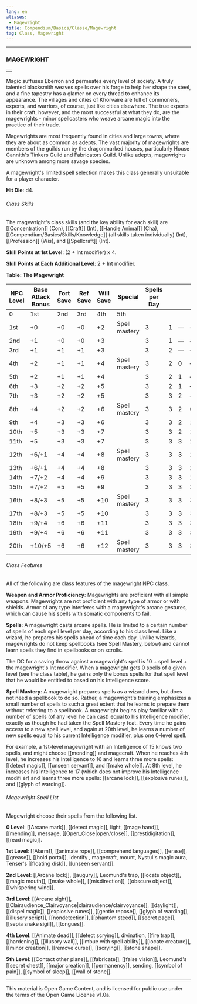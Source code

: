 ```yaml
---
lang: en
aliases:
 - Magewright
title: Compendium/Basics/Classe/Magewright
tag: Class, Magewright
---
```


---

### MAGEWRIGHT

|   |
|---|
||

Magic suffuses Eberron and permeates every level of society. A truly talented blacksmith weaves spells over his forge to help her shape the steel, and a fine tapestry has a glamer on every thread to enhance its appearance. The villages and cities of Khorvaire are full of commoners, experts, and warriors, of course, just like cities elsewhere. The true experts in their craft, however, and the most successful at what they do, are the magewrights - minor spellcasters who weave arcane magic into the practice of their trade.

Magewrights are most frequently found in cities and large towns, where they are about as common as adepts. The vast majority of magewrights are members of the guilds run by the dragonmarked houses, particularly House Cannith's Tinkers Guild and Fabricators Guild. Unlike adepts, magewrights are unknown among more savage species.

A magewright's limited spell selection makes this class generally unsuitable for a player character.

**Hit Die**: d4.

###### Class Skills

The magewright's class skills (and the key ability for each skill) are [[Concentration]] (Con), [[Craft]] (Int), [[Handle Animal]] (Cha), [[Compendium/Basics/Skills/Knowledge]] (all skills taken individually) (Int), [[Profession]] (Wis), and [[Spellcraft]] (Int).

**Skill Points at 1st Level**: (2 + Int modifier) x 4.

**Skill Points at Each Additional Level**: 2 + Int modifier.

**Table: The Magewright**

|NPC Level|Base  <br>Attack Bonus|Fort  <br>Save|Ref  <br>Save|Will  <br>Save|Special|Spells per Day|   |   |   |   |   |
|---|---|---|---|---|---|---|---|---|---|---|---|
|0|1st|2nd|3rd|4th|5th|
|1st|+0|+0|+0|+2|Spell mastery|3|1|—|—|—|—|
|2nd|+1|+0|+0|+3||3|1|—|—|—|—|
|3rd|+1|+1|+1|+3||3|2|—|—|—|—|
|4th|+2|+1|+1|+4|Spell mastery|3|2|0|—|—|—|
|5th|+2|+1|+1|+4||3|2|1|—|—|—|
|6th|+3|+2|+2|+5||3|2|1|—|—|—|
|7th|+3|+2|+2|+5||3|3|2|—|—|—|
|8th|+4|+2|+2|+6|Spell mastery|3|3|2|0|—|—|
|9th|+4|+3|+3|+6||3|3|2|1|—|—|
|10th|+5|+3|+3|+7||3|3|2|1|—|—|
|11th|+5|+3|+3|+7||3|3|3|2|—|—|
|12th|+6/+1|+4|+4|+8|Spell mastery|3|3|3|2|0|—|
|13th|+6/+1|+4|+4|+8||3|3|3|2|1|—|
|14th|+7/+2|+4|+4|+9||3|3|3|2|1|—|
|15th|+7/+2|+5|+5|+9||3|3|3|3|2|—|
|16th|+8/+3|+5|+5|+10|Spell mastery|3|3|3|3|2|0|
|17th|+8/+3|+5|+5|+10||3|3|3|3|2|1|
|18th|+9/+4|+6|+6|+11||3|3|3|3|2|1|
|19th|+9/+4|+6|+6|+11||3|3|3|3|3|2|
|20th|+10/+5|+6|+6|+12|Spell mastery|3|3|3|3|3|2|

###### Class Features

All of the following are class features of the magewright NPC class.

**Weapon and Armor Proficiency**: Magewrights are proficient with all simple weapons. Magewrights are not proficient with any type of armor or with shields. Armor of any type interferes with a magewright's arcane gestures, which can cause his spells with somatic components to fail.

**Spells**: A magewright casts arcane spells. He is limited to a certain number of spells of each spell level per day, according to his class level. Like a wizard, he prepares his spells ahead of time each day. Unlike wizards, magewrights do not keep spellbooks (see Spell Mastery, below) and cannot learn spells they find in spellbooks or on scrolls.

The DC for a saving throw against a magewright's spell is 10 + spell level + the magewright's Int modifier. When a magewright gets 0 spells of a given level (see the class table), he gains only the bonus spells for that spell level that he would be entitled to based on his Intelligence score.

**Spell Mastery**: A magewright prepares spells as a wizard does, but does not need a spellbook to do so. Rather, a magewright's training emphasizes a small number of spells to such a great extent that he learns to prepare them without referring to a spellbook. A magewright begins play familiar with a number of spells (of any level he can cast) equal to his Intelligence modifier, exactly as though he had taken the Spell Mastery feat. Every time he gains access to a new spell level, and again at 20th level, he learns a number of new spells equal to his current Intelligence modifier, plus one 0-level spell.

For example, a 1st-level magewright with an Intelligence of 15 knows two spells, and might choose [[mending]] and magecraft. When he reaches 4th level, he increases his Intelligence to 16 and learns three more spells: [[detect magic]], [[unseen servant]], and [[make whole]]. At 8th level, he increases his Intelligence to 17 (which does not improve his Intelligence modifi er) and learns three more spells: [[arcane lock]], [[explosive runes]], and [[glyph of warding]].

###### Magewright Spell List

Magewright choose their spells from the following list.

**0 Level**: [[Arcane mark]], [[detect magic]], light, [[mage hand]], [[mending]], message, [[Open_Close|open/close]], [[prestidigitation]], [[read magic]].

**1st Level**: [[Alarm]], [[animate rope]], [[comprehend languages]], [[erase]], [[grease]], [[hold portal]], identify , magecraft, mount, Nystul's magic aura, Tenser's [[floating disk]], [[unseen servant]].

**2nd Level**: [[Arcane lock]], [[augury]], Leomund's trap, [[locate object]], [[magic mouth]], [[make whole]], [[misdirection]], [[obscure object]], [[whispering wind]].

**3rd Level**: [[Arcane sight]], [[Clairaudience_Clairvoyance|clairaudience/clairvoyance]], [[daylight]], [[dispel magic]], [[explosive runes]], [[gentle repose]], [[glyph of warding]], [[illusory script]], [[nondetection]], [[phantom steed]], [[secret page]], [[sepia snake sigil]], [[tongues]].

**4th Level**: [[Animate dead]], [[detect scrying]], divination, [[fire trap]], [[hardening]], [[illusory wall]], [[imbue with spell ability]], [[locate creature]], [[minor creation]], [[remove curse]], [[scrying]], [[stone shape]].

**5th Level**: [[Contact other plane]], [[fabricate]], [[false vision]], Leomund's [[secret chest]], [[major creation]], [[permanency]], sending, [[symbol of pain]], [[symbol of sleep]], [[wall of stone]].

---

This material is Open Game Content, and is licensed for public use under the terms of the Open Game License v1.0a.
